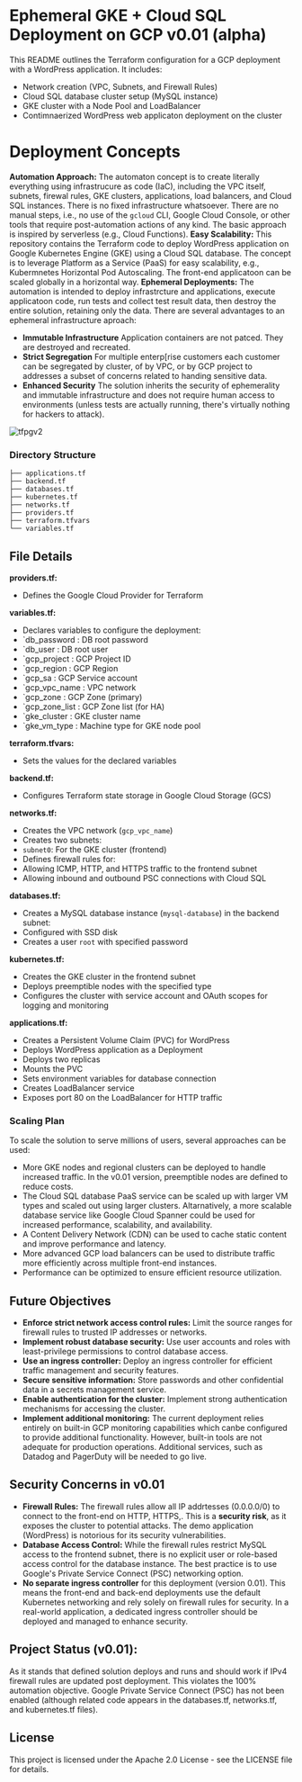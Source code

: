 # Ephemeral GKE + Cloud SQL Deployment on GCP v0.01 (alpha)

This README outlines the Terraform configuration for a GCP deployment with a WordPress application. It includes:

* Network creation (VPC, Subnets, and Firewall Rules)
* Cloud SQL database cluster setup (MySQL instance)
* GKE cluster with a Node Pool and LoadBalancer
* Contimnaerized WordPress web applicaton deployment on the cluster

# Deployment Concepts

**Automation Approach:** The automaton concept is to create literally everything using infrastrucure as code (IaC), including the VPC itself, subnets, firewal rules, GKE clusters, applications, load balancers, and Cloud SQL instances. There is no fixed infrastructure whatsoever. There are no manual steps, i.e., no use of the `gcloud` CLI, Google Cloud Console, or other tools that require post-automation actions of any kind. The basic approach is inspired by serverless (e.g., Cloud Functions).
**Easy Scalability:** This repository contains the Terraform code to deploy WordPress application on Google Kubernetes Engine (GKE) using a Cloud SQL database. The concept is to leverage Platform as a Service (PaaS) for easy scalability, e.g., Kubermnetes Horizontal Pod Autoscaling. The front-end applicatoon can be scaled globally in a horizontal way.
**Ephemeral Deployments:** The automation is intended to deploy infrastrcture and applications, execute applicatoon code, run tests and collect test result data, then destroy the entire solution, retaining only the data. There are several advantages to an ephemeral infrastructure aproach:
* **Immutable Infrastructure** Application containers are not patced. They are destroyed and recreated.
* **Strict Segregation** For multiple enterp[rise customers each customer can be segregated by cluster, of by VPC, or by GCP project to addresses a subset of concerns related to handing sensitive data.
* **Enhanced Security** The solution inherits the security of ephemerality and immutable infrastructure and does not require human access to environments (unless tests are actually running, there's virtually nothing for hackers to attack).
 
![tfpgv2](https://github.com/user-attachments/assets/39f0f669-5c9e-4470-95a4-a1a3a9109699)

### Directory Structure

```
├── applications.tf
├── backend.tf
├── databases.tf
├── kubernetes.tf
├── networks.tf
├── providers.tf
├── terraform.tfvars
└── variables.tf
```

## File Details

**providers.tf:**
* Defines the Google Cloud Provider for Terraform

**variables.tf:**
* Declares variables to configure the deployment:
* `db_password   : DB root password
* `db_user       : DB root user
* `gcp_project   : GCP Project ID
* `gcp_region    : GCP Region
* `gcp_sa        : GCP Service account
* `gcp_vpc_name  : VPC network
* `gcp_zone      : GCP Zone (primary)
* `gcp_zone_list : GCP Zone list (for HA)
* `gke_cluster   : GKE cluster name
* `gke_vm_type   : Machine type for GKE node pool

**terraform.tfvars:**
* Sets the values for the declared variables

**backend.tf:**
* Configures Terraform state storage in Google Cloud Storage (GCS)

**networks.tf:**
* Creates the VPC network (`gcp_vpc_name`)
* Creates two subnets:
* `subnet0`: For the GKE cluster (frontend)
* Defines firewall rules for:
* Allowing ICMP, HTTP, and HTTPS traffic to the frontend subnet
* Allowing inbound and outbound PSC connections with Cloud SQL

**databases.tf:**
* Creates a MySQL database instance (`mysql-database`) in the backend subnet:
* Configured with SSD disk
* Creates a user `root` with specified password

**kubernetes.tf:**
* Creates the GKE cluster in the frontend subnet
* Deploys preemptible nodes with the specified type
* Configures the cluster with service account and OAuth scopes for logging and monitoring

**applications.tf:**
* Creates a Persistent Volume Claim (PVC) for WordPress
* Deploys WordPress application as a Deployment
* Deploys two replicas
* Mounts the PVC
* Sets environment variables for database connection
* Creates LoadBalancer service
* Exposes port 80 on the LoadBalancer for HTTP traffic

### Scaling Plan

To scale the solution to serve millions of users, several approaches can be used:

* More GKE nodes and regional clusters can be deployed to handle increased traffic. In the v0.01 version, preemptible nodes are defined to reduce costs.
* The Cloud SQL database PaaS service can be scaled up with larger VM types and scaled out using larger clusters. Altarnatively, a more scalable database service like Google Cloud Spanner could be used for increased performance, scalability, and availability.
* A Content Delivery Network (CDN) can be used to cache static content and improve performance and latency.
* More advanced GCP load balancers can be used to distribute traffic more efficiently across multiple front-end instances.
* Performance can be optimized to ensure efficient resource utilization.

## Future Objectives

* **Enforce strict network access control rules:** Limit the source ranges for firewall rules to trusted IP addresses or networks.
* **Implement robust database security:** Use user accounts and roles with least-privilege permissions to control database access.
* **Use an ingress controller:** Deploy an ingress controller for efficient traffic management and security features.
* **Secure sensitive information:** Store passwords and other confidential data in a secrets management service.
* **Enable authentication for the cluster:** Implement strong authentication mechanisms for accessing the cluster.
* **Implement additional monitoring:** The current deployment relies entirely on built-in GCP monitoring capabilities which canbe configured to provide additional functionality. However, built-in tools are not adequate for production operations. Additional services, such as Datadog and PagerDuty will be needed to go live.

## Security Concerns in v0.01

* **Firewall Rules:** The firewall rules allow all IP addrtesses (0.0.0.0/0) to connect to the front-end on HTTP, HTTPS,. This is a **security risk**, as it exposes the cluster to potential attacks. The demo application (WordPress) is notorious for its security vulnerabilities.
* **Database Access Control:** While the firewall rules restrict MySQL access to the frontend subnet, there is no explicit user or role-based access control for the database instance. The best practice is to use Google's Private Service Connect (PSC) networking option.
* **No separate ingress controller** for this deployment (version 0.01). This means the front-end and back-end deployments use the default Kubernetes networking and rely solely on firewall rules for security. In a real-world application, a dedicated ingress controller should be deployed and managed to enhance security.

## Project Status (v0.01):
As it stands that defined solution deploys and runs and should work if IPv4 firewall rules are updated post deployment. This violates the 100% automation objective. Google Private Service Connect (PSC) has not been enabled (although related code appears in the databases.tf, networks.tf, and kubernetes.tf files).

## License

This project is licensed under the Apache 2.0 License - see the LICENSE file for details.

